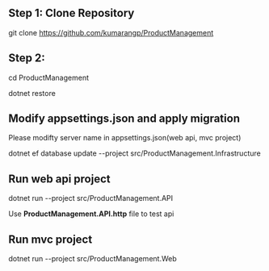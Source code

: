 ## Step 1: Clone Repository
git clone https://github.com/kumarangp/ProductManagement

## Step 2:
cd ProductManagement

dotnet restore

## Modify appsettings.json and apply migration
Please modifty server name in appsettings.json(web api, mvc project)

dotnet ef database update --project src/ProductManagement.Infrastructure

## Run web api project
dotnet run --project src/ProductManagement.API

Use **ProductManagement.API.http** file to test api 

## Run mvc project
dotnet run --project src/ProductManagement.Web

